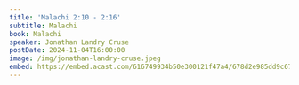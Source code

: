 ```yaml
---
title: 'Malachi 2:10 - 2:16'
subtitle: Malachi
book: Malachi
speaker: Jonathan Landry Cruse
postDate: 2024-11-04T16:00:00
image: /img/jonathan-landry-cruse.jpeg
embed: https://embed.acast.com/616749934b50e300121f47a4/678d2e985dd9c67f17cc8723?theme=light&subscribe=false
---
```


